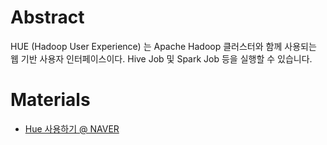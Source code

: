 # Abstract

HUE (Hadoop User Experience) 는 Apache Hadoop 클러스터와 함께 사용되는 웹 기반 사용자 인터페이스이다. Hive Job 및 Spark Job 등을 실행할 수 있습니다.

# Materials

* [Hue 사용하기 @ NAVER](https://docs.ncloud.com/ko/hadoop/chadoop-4-3.html)
